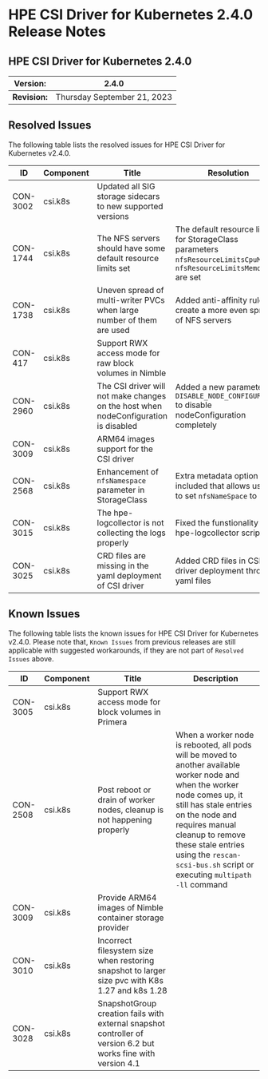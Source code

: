 # HPE CSI Driver for Kubernetes 2.4.0 Release Notes

## HPE CSI Driver for Kubernetes 2.4.0

| **Version:** |2.4.0|
|--------------|-----|
| **Revision:** | Thursday September 21, 2023 |

## Resolved Issues

The following table lists the resolved issues for HPE CSI Driver for Kubernetes v2.4.0.

|ID|Component |Title|Resolution|
|--|---------|-----|-----------|
|CON-3002|csi.k8s|Updated all SIG storage sidecars to new supported versions||
|CON-1744|csi.k8s|The NFS servers should have some default resource limits set|The default resource limits for StorageClass parameters `nfsResourceLimitsCpuM` and `nfsResourceLimitsMemoryMi` are set|
|CON-1738|csi.k8s|Uneven spread of multi-writer PVCs when large number of them are used|Added anti-affinity rules to create a more even spread of NFS servers|
|CON-417|csi.k8s|Support RWX access mode for raw block volumes in Nimble||
|CON-2960|csi.k8s|The CSI driver will not make changes on the host when nodeConfiguration is disabled|Added a new parameter `DISABLE_NODE_CONFIGURATION` to disable nodeConfiguration completely|
|CON-3009|csi.k8s|ARM64 images support for the CSI driver||
|CON-2568|csi.k8s|Enhancement of `nfsNamespace` parameter in StorageClass|Extra metadata option included that allows users to set `nfsNameSpace` to PVC|
|CON-3015|csi.k8s|The hpe-logcollector is not collecting the logs properly| Fixed the funstionality of hpe-logcollector script||
|CON-3025|csi.k8s|CRD files are missing in the yaml deployment of CSI driver|Added CRD files in CSI driver deployment through yaml files||

## Known Issues

The following table lists the known issues for HPE CSI Driver for Kubernetes v2.4.0. Please note that, `Known Issues` from previous releases are still applicable with suggested workarounds, if they are not part of `Resolved Issues` above.

|ID|Component |Title|Description|
|--|---------|-----|-----------|
|CON-3005|csi.k8s|Support RWX access mode for block volumes in Primera||
|CON-2508|csi.k8s|Post reboot or drain of worker nodes, cleanup is not happening properly|When a worker node is rebooted, all pods will be moved to another available worker node and when the worker node comes up, it still has stale entries on the node and requires manual cleanup to remove these stale entries using the `rescan-scsi-bus.sh` script or executing `multipath -ll` command| 
|CON-3009|csi.k8s|Provide ARM64 images of Nimble container storage provider|
|CON-3010|csi.k8s|Incorrect filesystem size when restoring snapshot to larger size pvc with K8s 1.27 and k8s 1.28||
|CON-3028|csi.k8s|SnapshotGroup creation fails with external snapshot controller of version 6.2 but works fine with version 4.1||
